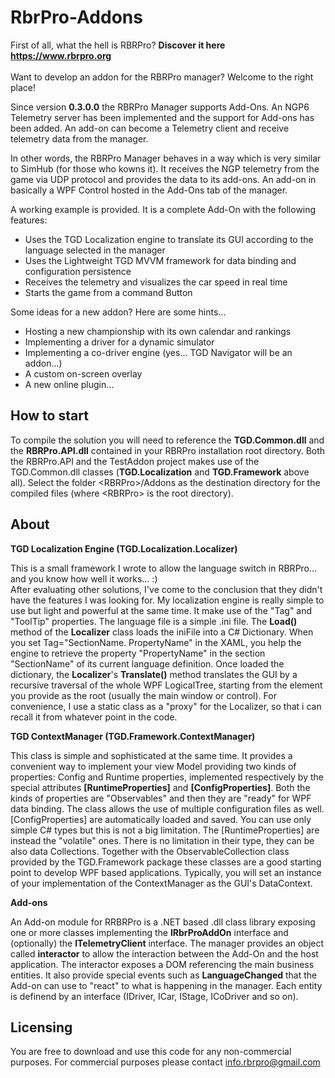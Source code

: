 # RbrPro-Addons
First of all, what the hell is RBRPro? <b>Discover it here <a href="https://www.rbrpro.org">https://www.rbrpro.org</a></b><br><br>
Want to develop an addon for the RBRPro manager? Welcome to the right place!

Since version <b>0.3.0.0</b> the RBRPro Manager supports Add-Ons. An NGP6 Telemetry server has been implemented and the support for Add-ons has been added. An add-on can become a Telemetry client and receive telemetry data from the manager.

In other words, the RBRPro Manager behaves in a way which is very similar to SimHub (for those who kowns it). It receives the NGP telemetry from the game via UDP protocol and provides the data to its add-ons.
An add-on in basically a WPF Control hosted in the Add-Ons tab of the manager.

A working example is provided.
It is a complete Add-On with the following features:

- Uses the TGD Localization engine to translate its GUI according to the language selected in the manager
- Uses the Lightweight TGD MVVM framework for data binding and configuration persistence
- Receives the telemetry and visualizes the car speed in real time
- Starts the game from a command Button

Some ideas for a new addon? Here are some hints...

- Hosting a new championship with its own calendar and rankings
- Implementing a driver for a dynamic simulator
- Implementing a co-driver engine (yes... TGD Navigator will be an addon...)
- A custom on-screen overlay
- A new online plugin...

How to start
---------------------------
To compile the solution you will need to reference the <b>TGD.Common.dll</b> and the <b>RBRPro.API.dll</b> contained in your RBRPro installation root directory. Both the RBRPro.API and the TestAddon project makes use of the TGD.Common.dll classes (<b>TGD.Localization</b> and <b>TGD.Framework</b> above all).
Select the folder &lt;RBRPro&gt;/Addons as the destination directory for the compiled files (where &lt;RBRPro&gt; is the root directory).

About
---------------------------
<b>TGD Localization Engine (TGD.Localization.Localizer)</b>

This is a small framework I wrote to allow the language switch in RBRPro... and you know how well it works... :)<br>
After evaluating other solutions, I've come to the conclusion that they didn't have the features I was looking for.
My localization engine is really simple to use but light and powerful at the same time. It make use of the "Tag" and "ToolTip" properties.
The language file is a simple .ini file. The <b>Load()</b> method of the <b>Localizer</b> class loads the iniFile into a C# Dictionary.
When you set Tag="SectionName. PropertyName" in the XAML, you help the engine to retrieve the property "PropertyName" in the section "SectionName" of its current language definition.
Once loaded the dictionary, the <b>Localizer</b>'s <b>Translate()</b> method translates the GUI by a recursive traversal of the whole WPF LogicalTree, starting from the element you provide as the root (usually the main window or control). For convenience, I  use a static class as a "proxy" for the Localizer, so that i can recall it from whatever point in the code.

<b>TGD ContextManager (TGD.Framework.ContextManager)</b>

This class is simple and sophisticated at the same time. It provides a convenient way to implement your view Model providing two kinds of properties: Config and Runtime properties, implemented respectively by the special attributes <b>[RuntimeProperties]</b> and <b>[ConfigProperties]</b>. 
Both the kinds of properties are "Observables" and then they are "ready" for WPF data binding. The class allows the use of multiple configuration files as well.<br>
[ConfigProperties] are automatically loaded and saved. You can use only simple C# types but this is not a big limitation.
The [RuntimeProperties] are instead the "volatile" ones. There is no limitation in their type, they can be also data Collections.
Together with the ObservableCollection class provided by the TGD.Framework package these classes are a good starting point to develop WPF based applications. Typically, you will set an instance of your implementation of the ContextManager as the GUI's DataContext.

<b>Add-ons</b>

An Add-on module for RRBRPro is a .NET based .dll class library exposing one or more classes implementing the <b>IRbrProAddOn</b> interface and (optionally) the <b>ITelemetryClient</b> interface. The manager provides an object called <b>interactor</b> to allow the interaction between the Add-On and the host application.
The interactor exposes a DOM referencing the main business entities. It also provide special events such as <b>LanguageChanged</b> that the Add-on can use to "react" to what is happening in the manager. Each entity is definend by an interface (IDriver, ICar, IStage, ICoDriver and so on).

Licensing
---------------------------
You are free to download and use this code for any non-commercial purposes. For commercial purposes please contact info.rbrpro@gmail.com
